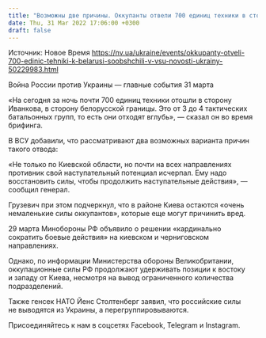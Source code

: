 ```yaml
---
title: "Возможны две причины. Оккупанты отвели 700 единиц техники в сторону Беларуси — ВСУ"
date: Thu, 31 Mar 2022 17:06:00 +0300
draft: false
---
```

Источник: Новое Время https://nv.ua/ukraine/events/okkupanty-otveli-700-edinic-tehniki-k-belarusi-soobshchili-v-vsu-novosti-ukrainy-50229983.html


Война России против Украины — главные события 31 марта

«На сегодня за ночь почти 700 единиц техники отошли в сторону Иванкова, в сторону белорусской границы. Это от 3 до 4 тактических батальонных групп, то есть они отходят вглубь», — сказал он во время брифинга.

В ВСУ добавили, что рассматривают два возможных варианта причин такого отвода:

«Не только по Киевской области, но почти на всех направлениях противник свой наступательный потенциал исчерпал. Ему надо восстановить силы, чтобы продолжить наступательные действия», — сообщил генерал.

Грузевич при этом подчеркнул, что в районе Киева остаются «очень немаленькие силы оккупантов», которые еще могут причинить вред. 

29 марта Минобороны РФ объявило о решении «кардинально сократить боевые действия» на киевском и черниговском направлениях.

Однако, по информации Министерства обороны Великобритании, оккупационные силы РФ продолжают удерживать позиции к востоку и западу от Киева, несмотря на вывод ограниченного количества подразделений.

Также генсек НАТО Йенс Столтенберг заявил, что российские силы не выводятся из Украины, а перегруппировываются.

Присоединяйтесь к нам в соцсетях Facebook, Telegram и Instagram.
